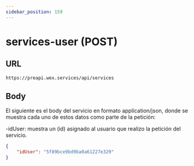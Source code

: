 ```yaml
---
sidebar_position: 159
---
```


# services-user (POST)

## URL

```url
https://preapi.wex.services/api/services
```

## Body

El siguiente es el body del servicio en formato application/json, donde se muestra cada uno de estos datos como parte de la petición:

-idUser: muestra un (id) asignado al usuario que realizo la petición del servicio.

```json
{
    "idUser": "5f89bce9bd9ba0a61227e329" 
}
```

